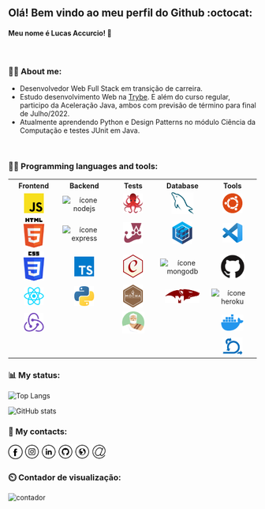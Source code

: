 
## Olá! Bem vindo ao meu perfil do Github :octocat:

#### Meu nome é Lucas Accurcio! 👋
<br>


### :raising_hand_man: About me:
- Desenvolvedor Web Full Stack em transição de carreira.
- Estudo desenvolvimento Web na <a href="https://www.betrybe.com/formacao-desenvolvimento-web" target="_blank">Trybe</a>. E além do curso regular, participo da Aceleração Java, ambos com previsão de término para final de Julho/2022.
- Atualmente aprendendo Python e Design Patterns no módulo Ciência da Computação e testes JUnit em Java.
<br>

### :man_technologist: Programming languages and tools:

<table border="0">
  <tr>
    <th width="100px">Frontend</th>
    <th width="100px">Backend</th>
    <th width="100px">Tests</th>
    <th width="100px">Database</th>
    <th width="100px">Tools</th>
  </tr>
  
  <tr>
    <td align="center"><img title="javascript" src="https://github.com/LucasAccurcio/LucasAccurcio/blob/main/javascript.svg" alt="ícone javascript" width="40"></td>
    <td align="center"><img title="nodejs" src="https://cdn.jsdelivr.net/gh/devicons/devicon/icons/nodejs/nodejs-plain-wordmark.svg" alt="ícone nodejs" width="70"></td>
    <td align="center"><img title="testing library" src="https://github.com/LucasAccurcio/LucasAccurcio/blob/main/testing-library.svg" alt="testing library ícone " width="40"></td>
    <td align="center"><img title="mysql" src="https://github.com/LucasAccurcio/LucasAccurcio/blob/main/mysql.svg" alt="ícone mysql" width="45"></td>
    <td align="center"><img title="ubuntu" src="https://github.com/LucasAccurcio/LucasAccurcio/blob/main/ubuntu.svg" alt="ícone ubuntu" width="40"></td>
  </tr>
  
  <tr>
    <td align="center"><img title="html-5" src="https://github.com/LucasAccurcio/LucasAccurcio/blob/main/html-5.svg" alt="ícone html-5" width="42"></td>
  <td align="center"><img title="express" src="https://cdn.jsdelivr.net/gh/devicons/devicon/icons/express/express-original.svg" alt="ícone express" width="40"></td>
    <td align="center"><img title="jest" src="https://github.com/LucasAccurcio/LucasAccurcio/blob/main/jest.svg" alt="ícone jest" width="40"></td>
    <td align="center"><img title="sequelize" src="https://github.com/LucasAccurcio/LucasAccurcio/blob/main/sequelize.svg" alt="ícone sequelize" width="40"></td>
    <td align="center"><img title="visual-studio-code" src="https://github.com/LucasAccurcio/LucasAccurcio/blob/main/visual-studio-code.svg" alt="ícone vscode" width="40"></td>
  </tr>
  
  <tr>
    <td align="center"><img title="css-3" src="https://github.com/LucasAccurcio/LucasAccurcio/blob/main/css-3.svg" alt="ícone css-3" width="42"></td>
    <td align="center"><img title="typescript" src="https://github.com/LucasAccurcio/LucasAccurcio/blob/main/typescript-icon.svg" alt="ícone typescript" width="40"></td>
    <td align="center"><img title="chai" src="https://github.com/LucasAccurcio/LucasAccurcio/blob/main/chai.svg" alt="ícone chai" width="40"></td>
    <td align="center"><img title="mongodb" src="https://cdn.jsdelivr.net/gh/devicons/devicon/icons/mongodb/mongodb-original.svg" alt="ícone mongodb" width="50"></td>
    <td align="center"><img title="github" src="https://github.com/LucasAccurcio/LucasAccurcio/blob/main/github.svg" alt="ícone github" width="50"></td>
  </tr>
  
  <tr>
    <td align="center"><img title="react" src="https://github.com/LucasAccurcio/LucasAccurcio/blob/main/react.svg" alt="ícone react" width="40"></td>
    <td align="center"><img title="python" src="https://github.com/LucasAccurcio/LucasAccurcio/blob/main/python.svg" alt="ícone python " width="40"></td>
    <td align="center"><img title="mocha" src="https://github.com/LucasAccurcio/LucasAccurcio/blob/main/mocha.svg" alt="ícone mocha" width="40"></td>
    <td align="center"><img title="mongoose" src="https://github.com/LucasAccurcio/LucasAccurcio/blob/main/mongoose.png" alt="ícone mongoose" width="70"></td>
    <td align="center"><img title="heroku" src="https://cdn.jsdelivr.net/gh/devicons/devicon/icons/heroku/heroku-plain.svg" alt="ícone heroku" width="45"></td>
  </tr>

  <tr>
    <td align="center"><img title="redux" src="https://github.com/LucasAccurcio/LucasAccurcio/blob/main/redux.svg" alt="ícone redux" width="40"></td>
    <td align="center"></td>
    <td align="center"><img title="sinonjs" src="https://github.com/LucasAccurcio/LucasAccurcio/blob/main/sinonjs.png" alt="ícone sinonjs" width="45"></td>
    <td align="center"></td>
    <td align="center"><img title="docker" src="https://github.com/LucasAccurcio/LucasAccurcio/blob/main/docker-icon.svg" alt="ícone docker" width="45"></td>
  </tr>
  
  <tr>
    <td align="center"></td>
    <td align="center"></td>
    <td align="center"></td>
    <td align="center"></td>
    <td align="center"><img title="metodologia ágeis - Scrum / Kanban" src="https://github.com/LucasAccurcio/LucasAccurcio/blob/main/agile.png" alt="ícone metodologia ágeis" width="40"></td>
  </tr>
</table>




<!-- <img src="https://yata-apix-a9caea66-ad78-425f-aa08-e292558ebb65.lss.locawebcorp.com.br/b7c7dbff38ae4f419c94ce8d2254b9d9.png">  -->

### 📊 My status:
![Top Langs](https://github-readme-stats.vercel.app/api/top-langs/?username=LucasAccurcio&layout=compact&langs_count=16&theme=bear)

![GitHub stats](https://github-readme-stats.vercel.app/api?username=LucasAccurcio&theme=bear&show_icons=true)


### :incoming_envelope: My contacts:
<a href="https://www.facebook.com/lucasaccurcio" target="_blank"><img src="https://github.com/LucasAccurcio/LucasAccurcio/blob/main/fb.png" alt="Facebook" width="29"></a>
<a href="https://www.instagram.com/lucasaccurcio/" target="_blank"><img src="https://github.com/LucasAccurcio/LucasAccurcio/blob/main/ig.png" alt="Instagram" width="30"></a>
<a href="https://www.linkedin.com/in/lucas-accurcio/" target="_blank"><img src="https://github.com/LucasAccurcio/LucasAccurcio/blob/main/in.png" alt="LinkedIn" width="30"></a>
<a href="https://github.com/LucasAccurcio" target="_blank"><img src="https://github.com/LucasAccurcio/LucasAccurcio/blob/main/git.png" alt="GitHub" width="30"></a>
<a href="https://lucasaccurcio.github.io/" target="_blank"><img src="https://github.com/LucasAccurcio/LucasAccurcio/blob/main/www.png" alt="Website" width="30"></a>
<a href="mailto:lucas.accurcio@hotmail.com" target="_blank"><img src="https://github.com/LucasAccurcio/LucasAccurcio/blob/main/mail1.png" alt="Email" width="30"></a>

### ⏲️ Contador de visualização:
![contador](https://komarev.com/ghpvc/?username=LucasAccurcio&style=flat-square)

